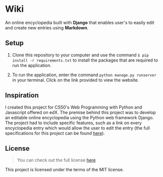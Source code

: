 # Wiki

An online encyclopedia built with **Django** that enables user's to easily edit and create new entries using **Markdown**. 

## Setup
1. Clone this repository to your computer and use the command `$ pip install -r requirements.txt` to install the packages that are required to run the application.

2. To run the application, enter the command `python manage.py runserver` in your terminal. Click on the link provided to view the website.

## Inspiration
I created this project for CS50's Web Programming with Python and Javascript offered on edX. The premise behind this project was to develop an editable online encyclopedia using the Python web framework Django. The project had to include specific features, such as a link on every encyclopedia entry which would allow the user to edit the entry (the full specifications for this project can be found [here](https://cs50.harvard.edu/web/2020/projects/1/wiki/)).

## License
> You can check out the full license [here](https://github.com/TylerWon/wiki/blob/master/LICENSEE)

This project is licensed under the terms of the MIT license. 
